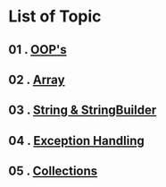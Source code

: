 # List of Topic

## 01 . [**OOP's**](https://github.com/nayanR3/SkillMineCodes/blob/master/mdFiles/oops.md)

## 02 . [**Array**](https://github.com/nayanR3/SkillMineCodes/blob/master/mdFiles/array.md)

## 03 . [**String & StringBuilder**](https://github.com/nayanR3/SkillMineCodes/blob/master/mdFiles/string.md)

## 04 . [**Exception Handling**](https://github.com/nayanR3/SkillMineCodes/blob/master/mdFiles/excep.md)
## 05 . [**Collections**](https://github.com/nayanR3/SkillMineCodes/blob/master/mdFiles/collection.md)